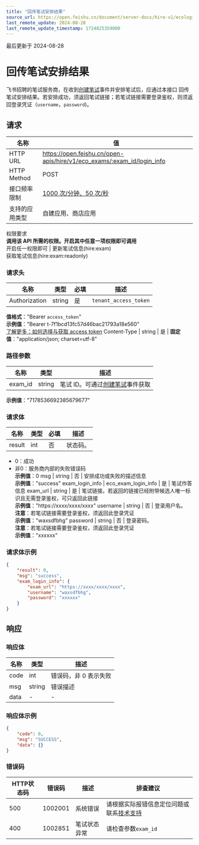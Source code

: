 ```yaml
---
title: "回传笔试安排结果"
source_url: https://open.feishu.cn/document/server-docs/hire-v1/ecological-docking/eco_exam/login_info
last_remote_update: 2024-08-28
last_remote_update_timestamp: 1724825359000
---
```

最后更新于 2024-08-28

# 回传笔试安排结果

飞书招聘的笔试服务商，在收到[创建笔试](https://open.feishu.cn/document/ukTMukTMukTM/uMzM1YjLzMTN24yMzUjN/hire-v1/eco_exam/events/created)事件并安排笔试后，应通过本接口
回传笔试安排结果。若安排成功，须返回笔试链接；若笔试链接需要登录鉴权，则须返回登录凭证（`username`，`password`)。

## 请求
名称 | 值
---|---
HTTP URL | https://open.feishu.cn/open-apis/hire/v1/eco_exams/:exam_id/login_info
HTTP Method | POST
接口频率限制 | [1000 次/分钟、50 次/秒](https://open.feishu.cn/document/ukTMukTMukTM/uUzN04SN3QjL1cDN)
支持的应用类型 | 自建应用、商店应用
权限要求  
            **调用该 API 所需的权限。开启其中任意一项权限即可调用**  
            开启任一权限即可 | 更新笔试信息(hire:exam)  
            获取笔试信息(hire:exam:readonly)

### 请求头

名称 | 类型 | 必填 | 描述
--- | --- | --- | ---
Authorization | string | 是 | `tenant_access_token`  
**值格式**："Bearer `access_token`"  
**示例值**："Bearer t-7f1bcd13fc57d46bac21793a18e560"  
[了解更多：如何选择与获取 access token](https://open.feishu.cn/document/uAjLw4CM/ugTN1YjL4UTN24CO1UjN/trouble-shooting/how-to-choose-which-type-of-token-to-use)
Content-Type | string | 是 | **固定值**："application/json; charset=utf-8"

### 路径参数

名称 | 类型 | 描述
--- | --- | ---
exam_id | string | 笔试 ID。可通过[创建笔试](https://open.feishu.cn/document/ukTMukTMukTM/uMzM1YjLzMTN24yMzUjN/hire-v1/eco_exam/events/created)事件获取  
**示例值**："7178536692385679677"

### 请求体

名称 | 类型 | 必填 | 描述
--- | --- | --- | ---
result | int | 否 | 状态码。  
* 0：成功  
* 非0：服务商内部的失败错误码  
**示例值**：0
msg | string | 否 | 安排成功或失败的描述信息  
**示例值**："success"
exam_login_info | eco_exam_login_info | 是 | 笔试作答信息
exam_url | string | 是 | 笔试链接。若返回的链接已经附带候选人唯一标识且无需登录鉴权，可只返回此链接  
**示例值**："https://xxxx/xxxx/xxxx"
username | string | 否 | 登录用户名。  
**注意**：若笔试链接需要登录鉴权，须返回此登录凭证  
**示例值**："waxsdfbhg"
password | string | 否 | 登录密码。  
**注意**：若笔试链接需要登录鉴权，须返回此登录凭证  
**示例值**："xxxxxx"

### 请求体示例
```json
{
    "result": 0,
    "msg": "success",
    "exam_login_info": {
        "exam_url": "https://xxxx/xxxx/xxxx",
        "username": "waxsdfbhg",
        "password": "xxxxxx"
    }
}
```

## 响应

### 响应体

名称 | 类型 | 描述
--- | --- | ---
code | int | 错误码，非 0 表示失败
msg | string | 错误描述
data | \- | \-

### 响应体示例
```json
{
    "code": 0,
    "msg": "SUCCESS",
    "data": {}
}
```

### 错误码

HTTP状态码 | 错误码 | 描述 | 排查建议
--- | --- | --- | ---
500 | 1002001 | 系统错误 | 请根据实际报错信息定位问题或联系[技术支持](https://applink.feishu.cn/TLJpeNdW)
400 | 1002851 | 笔试状态异常 | 请检查参数`exam_id`
